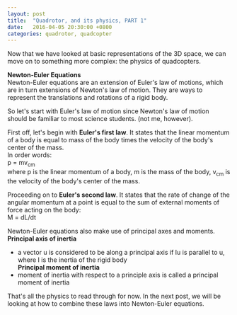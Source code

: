 ```yaml
---
layout: post
title:  "Quadrotor, and its physics, PART 1"
date:   2016-04-05 20:30:00 +0800
categories: quadrotor, quadcopter
---
```


Now that we have looked at basic representations of the 3D space, we can move on to something more complex: the physics of quadcopters.

__Newton-Euler Equations__  
Newton-Euler equations are an extension of Euler's law of motions, which are in turn extensions of Newton's law of motion. They are ways to represent the translations and rotations of a rigid body.

So let's start with Euler's law of motion since Newton's law of motion should be familiar to most science students. (not me, however).

First off, let's begin with __Euler's first law__.
It states that the linear momentum of a body is equal to mass of the body times the velocity of the body's center of the mass.  
In order words:  
p = mv<sub>cm</sub>  
where p is the linear momentum of a body, m is the mass of the body, v<sub>cm</sub> is the velocity of the body's center of the mass.

Proceeding on to __Euler's second law__.
It states that the rate of change of the angular momentum at a point is equal to the sum of external moments of force acting on the body:  
M = dL/dt

Newton-Euler equations also make use of principal axes and moments.  
__Principal axis of inertia__  
- a vector u is considered to be along a principal axis if Iu is parallel to u, where I is the inertia of the rigid body  
__Principal moment of inertia__  
- moment of inertia with respect to a principle axis is called a principal moment of inertia

That's all the physics to read through for now. In the next post, we will be looking at how to combine these laws into Newton-Euler equations.
